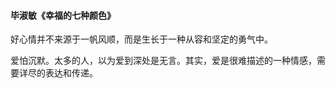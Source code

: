 #### 毕淑敏《幸福的七种颜色》 ​​​​
好心情并不来源于一帆风顺，而是生长于一种从容和坚定的勇气中。

爱怕沉默。太多的人，以为爱到深处是无言。其实，爱是很难描述的一种情感，需要详尽的表达和传递。
